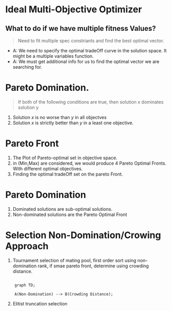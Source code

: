 # Ideal Multi-Objective Optimizer
## What to do if we have multiple fitness Values?
>Need to fit multiple spec constriants and find the best optimal vector.
- A: We need to specify the optimal tradeOff curve in the solution space. It might be a multiple variables function.
- A: We must get additional info for us to find the optimal vector we are searching for.

# Pareto Domination.
> If both of the following conditions are true, then solution x dominates solution y
 1. Solution $x$ is no worse than $y$ in all objectves
 2. Solution $x$ is strictly better than $y$ in a least one objective.

# Pareto Front
 1. The Plot of Pareto-optimal set in objective space.
 2. in (Min,Max) are considered, we would produce 4 Pareto Optimal Fronts. With different optimal objectives.
 3. Finding the optimal tradeOff set on the pareto Front.

# Pareto Domination
 1. Dominated solutions are sub-optimal solutions.
 2. Non-dominated solutions are the Pareto Optimal Front

# Selection Non-Domination/Crowing Approach
1. Tournament selection of mating pool, first order sort using non-domination rank, if smae pareto front, determine using crowding distance.
```mermaid

    graph TD;

    A(Non-Domination) --> B(Crowding Distance);
```


2. Elitist truncation selection
